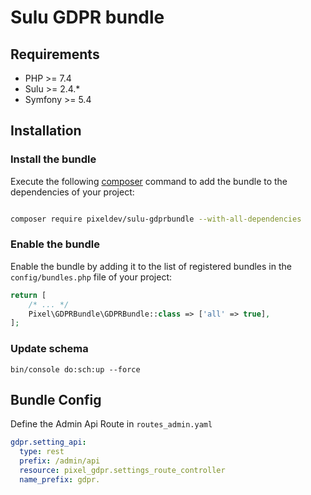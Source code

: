 # Sulu GDPR bundle


## Requirements

* PHP >= 7.4
* Sulu >= 2.4.*
* Symfony >= 5.4


## Installation

### Install the bundle

Execute the following [composer](https://getcomposer.org/) command to add the bundle to the dependencies of your
project:

```bash

composer require pixeldev/sulu-gdprbundle --with-all-dependencies

```

### Enable the bundle

Enable the bundle by adding it to the list of registered bundles in the `config/bundles.php` file of your project:

 ```php
 return [
     /* ... */
     Pixel\GDPRBundle\GDPRBundle::class => ['all' => true],
 ];
 ```

### Update schema
```shell script
bin/console do:sch:up --force
```

## Bundle Config

Define the Admin Api Route in `routes_admin.yaml`
```yaml
gdpr.setting_api:
  type: rest
  prefix: /admin/api
  resource: pixel_gdpr.settings_route_controller
  name_prefix: gdpr.
```


